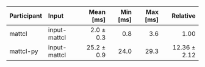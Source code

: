 | Participant | Input | Mean [ms] | Min [ms] | Max [ms] | Relative |
|:---|:---|---:|---:|---:|---:|
| mattcl | input-mattcl | 2.0 ± 0.3 | 0.8 | 3.6 | 1.00 |
| mattcl-py | input-mattcl | 25.2 ± 0.9 | 24.0 | 29.3 | 12.36 ± 2.12 |
